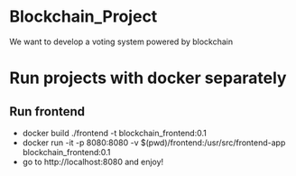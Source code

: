 # Blockchain_Project
We want to develop a voting system powered by blockchain 

# Run projects with docker separately
## Run frontend
* docker build ./frontend -t blockchain_frontend:0.1
* docker run -it -p 8080:8080 -v $(pwd)/frontend:/usr/src/frontend-app blockchain_frontend:0.1
* go to http://localhost:8080 and enjoy!